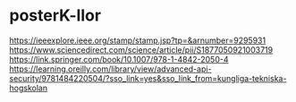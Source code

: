 # posterK-llor
https://ieeexplore.ieee.org/stamp/stamp.jsp?tp=&arnumber=9295931
https://www.sciencedirect.com/science/article/pii/S1877050921003719
https://link.springer.com/book/10.1007/978-1-4842-2050-4
https://learning.oreilly.com/library/view/advanced-api-security/9781484220504/?sso_link=yes&sso_link_from=kungliga-tekniska-hogskolan
